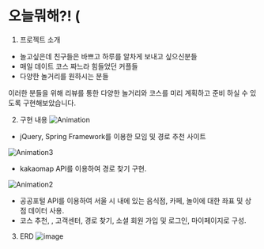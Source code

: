 # 오늘뭐해?! (
1. 프로젝트 소개
- 놀고싶은데 친구들은 바쁘고 하루를 알차게 보내고 싶으신분들
- 매일 데이트 코스 짜느라 힘들었던 커플들
- 다양한 놀거리를 원하시는 분들

이러한 분들을 위해 리뷰를 통한 다양한 놀거리와 코스를 미리 계획하고 준비 하실 수 있도록 구현해보았습니다.


2. 구현 내용
![Animation](https://user-images.githubusercontent.com/114208462/217534859-e0eb7c55-474c-4c03-99e9-f59aa911d212.gif)
- jQuery, Spring Framework를 이용한 모임 및 경로 추천 사이트

![Animation3](https://user-images.githubusercontent.com/114208462/217536012-2e0f0f38-66db-428b-a2aa-8cf2766ca51f.gif)
- kakaomap API를 이용하여 경로 찾기 구현.

![Animation2](https://user-images.githubusercontent.com/114208462/217536092-31e19464-f8e9-470b-9133-165fc2057e72.gif)
- 공공포털 API를 이용하여 서울 시 내에 있는 음식점, 카페, 놀이에 대한 좌표 및 상점 데이터 사용.
- 코스 추천, , 고객센터, 경로 찾기, 소셜 회원 가입 및 로그인, 마이페이지로 구성.


3. ERD
![image](https://user-images.githubusercontent.com/114208462/217532779-24f8c1a5-87ca-46cd-97b7-8597e6a46f87.png)
